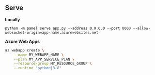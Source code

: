





## Serve

**Locally**

```python -m panel serve app.py --address 0.0.0.0 --port 8000 --allow-websocket-origin=app-name.azurewebsites.net```



**Azure Web Apps**

```bash
az webapp create \
    --name MY_WEBAPP_NAME \
    --plan MY_APP_SERVICE_PLAN \
    --resource-group MY_RESOURCE_GROUP \
    --runtime "python|3.8"
```